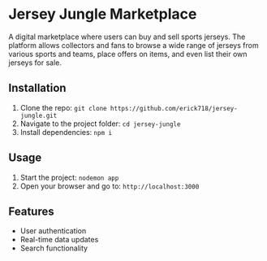 # Jersey Jungle Marketplace

A digital marketplace where users can buy and sell sports jerseys. The platform allows collectors and fans to browse a wide range of jerseys from various sports and teams, place offers on items, and even list their own jerseys for sale.

## Installation

1. Clone the repo:
   `git clone https://github.com/erick718/jersey-jungle.git`
2. Navigate to the project folder:
   `cd jersey-jungle`
3. Install dependencies:
   `npm i`

## Usage

1. Start the project:
   `nodemon app`
2. Open your browser and go to:
   `http://localhost:3000`

## Features

- User authentication
- Real-time data updates
- Search functionality
